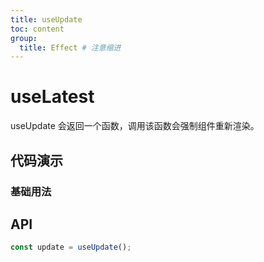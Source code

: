 ```yaml
---
title: useUpdate
toc: content
group:
  title: Effect # 注意缩进
---
```


# useLatest

useUpdate 会返回一个函数，调用该函数会强制组件重新渲染。

## 代码演示

### 基础用法

<code src="./example"></code>

## API

```ts
const update = useUpdate();
```
